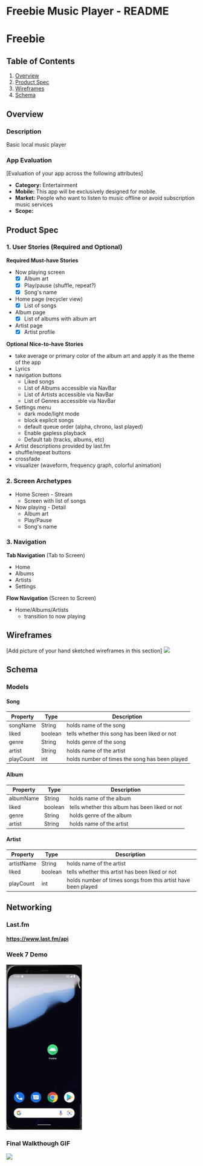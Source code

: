 Freebie Music Player - README
===

# Freebie

## Table of Contents
1. [Overview](#Overview)
1. [Product Spec](#Product-Spec)
1. [Wireframes](#Wireframes)
2. [Schema](#Schema)

## Overview
### Description
Basic local music player

### App Evaluation
[Evaluation of your app across the following attributes]
- **Category:** Entertainment
- **Mobile:** This app will be exclusively designed for mobile.
- **Market:** People who want to listen to music offline or avoid subscription music services
- **Scope:**

## Product Spec

### 1. User Stories (Required and Optional)

**Required Must-have Stories**

* Now playing screen 
    - [x] Album art
    - [x] Play/pause (shuffle, repeat?)
    - [x] Song's name

* Home page (recycler view)
    - [x] List of songs

* Album page
    - [x] List of albums with album art
    
* Artist page
    - [x] Artist profile

**Optional Nice-to-have Stories**

* take average or primary color of the album art and apply it as the theme of the app
* Lyrics
* navigation buttons
    * Liked songs
    * List of Albums accessible via NavBar
    * List of Artists accessible via NavBar
    * List of Genres accessible via NavBar
* Settings menu
    * dark mode/light mode
    * block explicit songs
    * default queue order (alpha, chrono, last played)
    * Enable gapless playback
    * Default tab (tracks, albums, etc)
* Artist descriptions provided by last.fm
* shuffle/repeat buttons
* crossfade
* visualizer (waveform, frequency graph, colorful animation)

### 2. Screen Archetypes

* Home Screen - Stream
   * Screen with list of songs
* Now playing - Detail
    * Album art
    * Play/Pause
    * Song's name 

### 3. Navigation

**Tab Navigation** (Tab to Screen)

* Home 
* Albums
* Artists
* Settings

**Flow Navigation** (Screen to Screen)

* Home/Albums/Artists
   * transition to now playing

## Wireframes
[Add picture of your hand sketched wireframes in this section]
<img src="https://imgur.com/g2hgb1f.jpeg" width=600>

## Schema 
### Models
#### Song
   | Property      | Type     | Description |
   | ------------- | -------- | ------------|
   | songName      | String   | holds name of the song |
   | liked         | boolean| tells whether this song has been liked or not |
   | genre         | String | holds genre of the song |
   | artist        | String | holds name of the artist |
   | playCount     | int    | holds number of times the song has been played |

#### Album
   | Property      | Type     | Description |
   | ------------- | -------- | ------------|
   | albumName     | String   | holds name of the album |
   | liked         | boolean  | tells whether this album has been liked or not |
   | genre         | String | holds genre of the album |
   | artist        | String | holds name of the artist |
   
#### Artist
   | Property      | Type     | Description |
   | ------------- | -------- | ------------|
   | artistName    | String   | holds name of the artist |
   | liked         | boolean  | tells whether this artist has been liked or not |
   | playCount     | int    | holds number of times songs from this artist have been played |

## Networking
### Last.fm
#### https://www.last.fm/api

### Week 7 Demo

<img src="Demo.gif" width=200>

### Final Walkthough GIF
<img src="https://github.com/CodepathAndroid2022FinalProject/freebie/blob/main/Demo2.gif" width=250><br>

